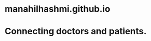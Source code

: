 # manahilhashmi.github.io
<!DOCTYPE html>
<html>

<body background="Doctor-holding-patient-hand_small.jpg">
		<h1> Connecting doctors and patients. </h1>
</body>
</html>
